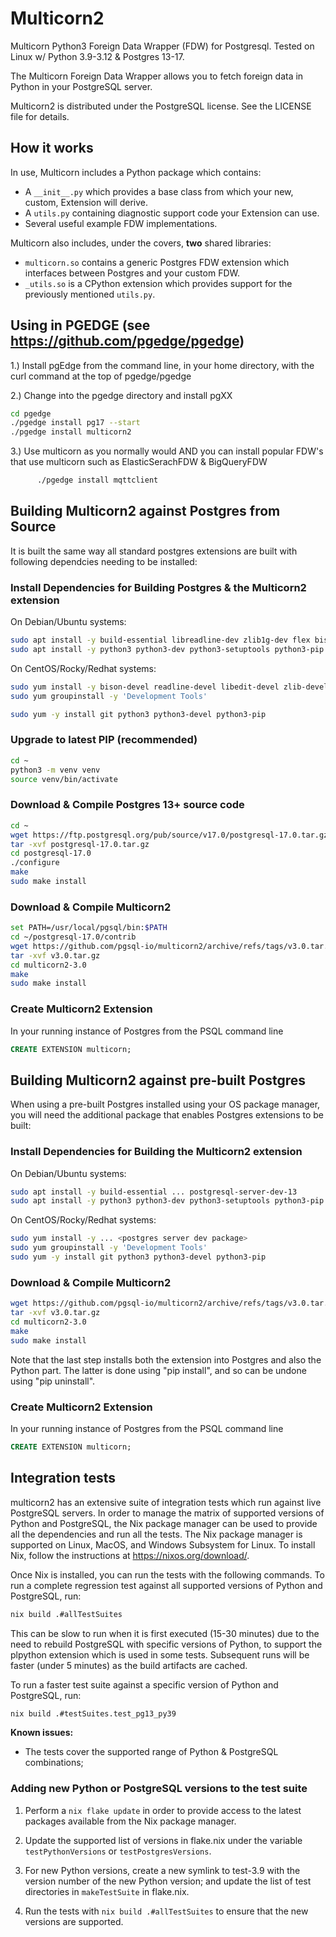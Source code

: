 
Multicorn2
==========

Multicorn Python3 Foreign Data Wrapper (FDW) for Postgresql.  Tested on Linux w/ Python 3.9-3.12 & Postgres 13-17.

The Multicorn Foreign Data Wrapper allows you to fetch foreign data in Python in your PostgreSQL server.

Multicorn2 is distributed under the PostgreSQL license. See the LICENSE file for
details.

## How it works

In use, Multicorn includes a Python package which contains:

- A `__init__.py` which provides a base class from which your new,
  custom, Extension will derive.
- A `utils.py` containing diagnostic support code your Extension can use.
- Several useful example FDW implementations.

Multicorn also includes, under the covers, **two** shared libraries:

- `multicorn.so` contains a generic Postgres FDW extension which
  interfaces between Postgres and your custom FDW.
- `_utils.so` is a CPython extension which provides support for
  the previously mentioned `utils.py`.

## Using in PGEDGE (see https://github.com/pgedge/pgedge)

1.) Install pgEdge from the command line, in your home directory, with the curl command at the top of pgedge/pgedge

2.) Change into the pgedge directory and install pgXX
```bash
cd pgedge
./pgedge install pg17 --start
./pgedge install multicorn2
```

3.) Use multicorn as you normally would AND you can install popular FDW's that use multicorn such as ElasticSerachFDW & BigQueryFDW
```bash
      ./pgedge install mqttclient
```

## Building Multicorn2 against Postgres from Source

It is built the same way all standard postgres extensions are built with following dependcies needing to be installed:

### Install Dependencies for Building Postgres & the Multicorn2 extension
On Debian/Ubuntu systems:
```bash
sudo apt install -y build-essential libreadline-dev zlib1g-dev flex bison libxml2-dev libxslt-dev libssl-dev libxml2-utils xsltproc
sudo apt install -y python3 python3-dev python3-setuptools python3-pip
```

On CentOS/Rocky/Redhat systems:
```bash
sudo yum install -y bison-devel readline-devel libedit-devel zlib-devel openssl-devel bzip2-devel libmxl2 libxslt-devel wget
sudo yum groupinstall -y 'Development Tools'

sudo yum -y install git python3 python3-devel python3-pip
```

### Upgrade to latest PIP (recommended)
```bash
cd ~
python3 -m venv venv
source venv/bin/activate
```

### Download & Compile Postgres 13+ source code
```bash
cd ~
wget https://ftp.postgresql.org/pub/source/v17.0/postgresql-17.0.tar.gz
tar -xvf postgresql-17.0.tar.gz
cd postgresql-17.0
./configure
make
sudo make install
```

### Download & Compile Multicorn2
```bash
set PATH=/usr/local/pgsql/bin:$PATH
cd ~/postgresql-17.0/contrib
wget https://github.com/pgsql-io/multicorn2/archive/refs/tags/v3.0.tar.gz
tar -xvf v3.0.tar.gz
cd multicorn2-3.0
make
sudo make install
```

### Create Multicorn2 Extension
In your running instance of Postgres from the PSQL command line
```sql
CREATE EXTENSION multicorn;
```

## Building Multicorn2 against pre-built Postgres

When using a pre-built Postgres installed using your OS package manager, you will need the additional package that enables Postgres extensions to be built:

### Install Dependencies for Building the Multicorn2 extension
On Debian/Ubuntu systems:
```bash
sudo apt install -y build-essential ... postgresql-server-dev-13
sudo apt install -y python3 python3-dev python3-setuptools python3-pip
```

On CentOS/Rocky/Redhat systems:
```bash
sudo yum install -y ... <postgres server dev package>
sudo yum groupinstall -y 'Development Tools'
sudo yum -y install git python3 python3-devel python3-pip
```

### Download & Compile Multicorn2
```bash
wget https://github.com/pgsql-io/multicorn2/archive/refs/tags/v3.0.tar.gz
tar -xvf v3.0.tar.gz
cd multicorn2-3.0
make
sudo make install
```

Note that the last step installs both the extension into Postgres and also the Python part. The latter is done using "pip install", and so can be undone using "pip uninstall".

### Create Multicorn2 Extension
In your running instance of Postgres from the PSQL command line
```sql
CREATE EXTENSION multicorn;
```

## Integration tests

multicorn2 has an extensive suite of integration tests which run against live PostgreSQL servers.  In order to manage the matrix of supported versions of Python and PostgreSQL, the Nix package manager can be used to provide all the dependencies and run all the tests.  The Nix package manager is supported on Linux, MacOS, and Windows Subsystem for Linux.  To install Nix, follow the instructions at https://nixos.org/download/.

Once Nix is installed, you can run the tests with the following commands.  To run a complete regression test against all supported versions of Python and PostgreSQL, run:

```bash
nix build .#allTestSuites
```

This can be slow to run when it is first executed (15-30 minutes) due to the need to rebuild PostgreSQL with specific versions of Python, to support the plpython extension which is used in some tests.  Subsequent runs will be faster (under 5 minutes) as the build artifacts are cached.

To run a faster test suite against a specific version of Python and PostgreSQL, run:

```bash
nix build .#testSuites.test_pg13_py39
```

**Known issues:**
- The tests cover the supported range of Python & PostgreSQL combinations;

### Adding new Python or PostgreSQL versions to the test suite

1. Perform a `nix flake update` in order to provide access to the latest packages available from the Nix package manager.

2. Update the supported list of versions in flake.nix under the variable `testPythonVersions` or `testPostgresVersions`.

3. For new Python versions, create a new symlink to test-3.9 with the version number of the new Python version; and update the list of test directories in `makeTestSuite` in flake.nix.

4. Run the tests with `nix build .#allTestSuites` to ensure that the new versions are supported.

